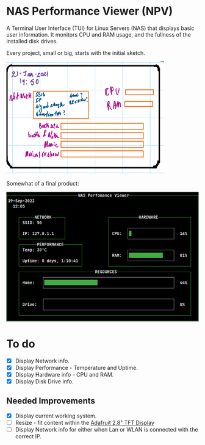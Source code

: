 # NAS Performance Viewer (NPV)

A Terminal User Interface (TUI) for Linux Servers (NAS) that displays basic user information.
It monitors CPU and RAM usage, and the fullness of the installed disk drives.

Every project, small or big, starts with the initial sketch.

![NPV_idea](./img/Idea_npv.png)

Somewhat of a final product:

![NPV_idea](./img/npv.png)

# To do

- [x] Display Network info.  
- [x] Display Performance - Temperature and Uptime.  
- [x] Display Hardware info - CPU and RAM.  
- [x] Display Disk Drive info.  

## Needed Improvements

- [x] Display current working system.  
- [ ] Resize - fit content within the [Adafruit 2.8" TFT Display](https://learn.adafruit.com/adafruit-2-8-tft-touch-shield-v2)  
- [ ] Display Network info for either when Lan or WLAN is connected with the correct IP.  